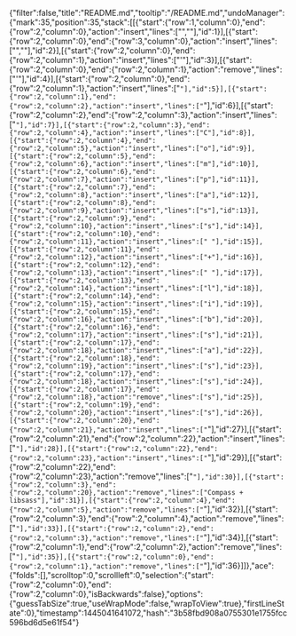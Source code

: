 {"filter":false,"title":"README.md","tooltip":"/README.md","undoManager":{"mark":35,"position":35,"stack":[[{"start":{"row":1,"column":0},"end":{"row":2,"column":0},"action":"insert","lines":["",""],"id":1}],[{"start":{"row":2,"column":0},"end":{"row":3,"column":0},"action":"insert","lines":["",""],"id":2}],[{"start":{"row":2,"column":0},"end":{"row":2,"column":1},"action":"insert","lines":["'"],"id":3}],[{"start":{"row":2,"column":0},"end":{"row":2,"column":1},"action":"remove","lines":["'"],"id":4}],[{"start":{"row":2,"column":0},"end":{"row":2,"column":1},"action":"insert","lines":["`"],"id":5}],[{"start":{"row":2,"column":1},"end":{"row":2,"column":2},"action":"insert","lines":["`"],"id":6}],[{"start":{"row":2,"column":2},"end":{"row":2,"column":3},"action":"insert","lines":["`"],"id":7}],[{"start":{"row":2,"column":3},"end":{"row":2,"column":4},"action":"insert","lines":["C"],"id":8}],[{"start":{"row":2,"column":4},"end":{"row":2,"column":5},"action":"insert","lines":["o"],"id":9}],[{"start":{"row":2,"column":5},"end":{"row":2,"column":6},"action":"insert","lines":["m"],"id":10}],[{"start":{"row":2,"column":6},"end":{"row":2,"column":7},"action":"insert","lines":["p"],"id":11}],[{"start":{"row":2,"column":7},"end":{"row":2,"column":8},"action":"insert","lines":["a"],"id":12}],[{"start":{"row":2,"column":8},"end":{"row":2,"column":9},"action":"insert","lines":["s"],"id":13}],[{"start":{"row":2,"column":9},"end":{"row":2,"column":10},"action":"insert","lines":["s"],"id":14}],[{"start":{"row":2,"column":10},"end":{"row":2,"column":11},"action":"insert","lines":[" "],"id":15}],[{"start":{"row":2,"column":11},"end":{"row":2,"column":12},"action":"insert","lines":["+"],"id":16}],[{"start":{"row":2,"column":12},"end":{"row":2,"column":13},"action":"insert","lines":[" "],"id":17}],[{"start":{"row":2,"column":13},"end":{"row":2,"column":14},"action":"insert","lines":["l"],"id":18}],[{"start":{"row":2,"column":14},"end":{"row":2,"column":15},"action":"insert","lines":["i"],"id":19}],[{"start":{"row":2,"column":15},"end":{"row":2,"column":16},"action":"insert","lines":["b"],"id":20}],[{"start":{"row":2,"column":16},"end":{"row":2,"column":17},"action":"insert","lines":["s"],"id":21}],[{"start":{"row":2,"column":17},"end":{"row":2,"column":18},"action":"insert","lines":["a"],"id":22}],[{"start":{"row":2,"column":18},"end":{"row":2,"column":19},"action":"insert","lines":["s"],"id":23}],[{"start":{"row":2,"column":17},"end":{"row":2,"column":18},"action":"insert","lines":["s"],"id":24}],[{"start":{"row":2,"column":17},"end":{"row":2,"column":18},"action":"remove","lines":["s"],"id":25}],[{"start":{"row":2,"column":19},"end":{"row":2,"column":20},"action":"insert","lines":["s"],"id":26}],[{"start":{"row":2,"column":20},"end":{"row":2,"column":21},"action":"insert","lines":["`"],"id":27}],[{"start":{"row":2,"column":21},"end":{"row":2,"column":22},"action":"insert","lines":["`"],"id":28}],[{"start":{"row":2,"column":22},"end":{"row":2,"column":23},"action":"insert","lines":["`"],"id":29}],[{"start":{"row":2,"column":22},"end":{"row":2,"column":23},"action":"remove","lines":["`"],"id":30}],[{"start":{"row":2,"column":3},"end":{"row":2,"column":20},"action":"remove","lines":["Compass + libsass"],"id":31}],[{"start":{"row":2,"column":4},"end":{"row":2,"column":5},"action":"remove","lines":["`"],"id":32}],[{"start":{"row":2,"column":3},"end":{"row":2,"column":4},"action":"remove","lines":["`"],"id":33}],[{"start":{"row":2,"column":2},"end":{"row":2,"column":3},"action":"remove","lines":["`"],"id":34}],[{"start":{"row":2,"column":1},"end":{"row":2,"column":2},"action":"remove","lines":["`"],"id":35}],[{"start":{"row":2,"column":0},"end":{"row":2,"column":1},"action":"remove","lines":["`"],"id":36}]]},"ace":{"folds":[],"scrolltop":0,"scrollleft":0,"selection":{"start":{"row":2,"column":0},"end":{"row":2,"column":0},"isBackwards":false},"options":{"guessTabSize":true,"useWrapMode":false,"wrapToView":true},"firstLineState":0},"timestamp":1445041641072,"hash":"3b58fbd908a0755301e1755fcc596bd6d5e61f54"}